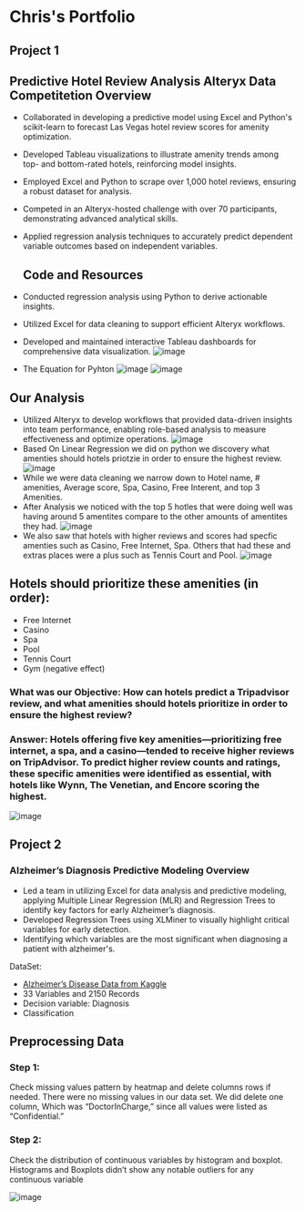 # Chris's Portfolio

## Project 1
## Predictive Hotel Review Analysis Alteryx Data Competitetion Overview 
- Collaborated in developing a predictive model using Excel and Python's scikit-learn to forecast Las Vegas hotel review scores for amenity optimization.
- Developed Tableau visualizations to illustrate amenity trends among top- and bottom-rated hotels, reinforcing model insights.
- Employed Excel and Python to scrape over 1,000 hotel reviews, ensuring a robust dataset for analysis.
- Competed in an Alteryx-hosted challenge with over 70 participants, demonstrating advanced analytical skills.
- Applied regression analysis techniques to accurately predict dependent variable outcomes based on independent variables.
  
  ## Code and Resources
- Conducted regression analysis using Python to derive actionable insights.
- Utilized Excel for data cleaning to support efficient Alteryx workflows.
- Developed and maintained interactive Tableau dashboards for comprehensive data visualization.
![image](https://github.com/user-attachments/assets/06eedf4d-1400-4664-95a7-adb6f8122fb1)
- The Equation for Pyhton
![image](https://github.com/user-attachments/assets/4705a82a-1737-4bf7-a496-79eaf305f119)
![image](https://github.com/user-attachments/assets/0b54b751-55f8-4719-81b7-4fdc0f442bc5)

## Our Analysis 
- Utilized Alteryx to develop workflows that provided data-driven insights into team performance, enabling role-based analysis to measure effectiveness and optimize operations.
![image](https://github.com/user-attachments/assets/894fdd5b-faed-426f-929f-f1555d451623)
- Based On Linear Regression we did on python we discovery what amenties should hotels priotzie in order to ensure the highest review.
![image](https://github.com/user-attachments/assets/1ae06a82-3bc1-4144-97c7-75491c0e6442)
- While we were data cleaning we narrow down to Hotel name, # amenities, Average score, Spa, Casino, Free Interent, and top 3 Amenities.
- After Analysis we noticed with the top 5 hotles that were doing well was having around 5 amentites compare to the other amounts of amentites they had.
![image](https://github.com/user-attachments/assets/908e4b2e-4633-43f9-9266-8c4fc9d70cad)
- We also saw that hotels with higher reviews and scores had specfic amenties such as Casino, Free Internet, Spa. Others that had these and extras places were a plus such as Tennis Court and Pool.
 ![image](https://github.com/user-attachments/assets/dc6703eb-7a73-4d5e-b8b9-547ed7796c40)
##  Hotels should prioritize these amenities (in order):
- Free Internet
- Casino
- Spa
- Pool
- Tennis Court
- Gym (negative effect)




### What was our Objective: How can hotels predict a Tripadvisor review, and what amenities should hotels prioritize in order to ensure the highest review?
### Answer: Hotels offering five key amenities—prioritizing free internet, a spa, and a casino—tended to receive higher reviews on TripAdvisor. To predict higher review counts and ratings, these specific amenities were identified as essential, with hotels like Wynn, The Venetian, and Encore scoring the highest.
![image](https://github.com/user-attachments/assets/73bd5aad-6434-4ce6-9d2d-594e216c7f6b)







## Project 2 
 ### Alzheimer’s Diagnosis Predictive Modeling Overview 
- Led a team in utilizing Excel for data analysis and predictive modeling, applying Multiple Linear Regression (MLR) and Regression Trees to identify key factors for early Alzheimer’s diagnosis. 
- Developed Regression Trees using XLMiner to visually highlight critical variables for early detection.
- Identifying which variables are the most significant when diagnosing a patient with alzheimer's.

DataSet:
- [Alzheimer’s Disease Data from Kaggle](https://www.kaggle.com/datasets/rabieelkharoua/alzheimers-disease-dataset)
- 33 Variables and 2150 Records
- Decision variable: Diagnosis
- Classification

## Preprocessing Data
### Step 1:
Check missing values pattern by heatmap and delete columns rows if needed. There were no missing values in our data set. We did delete one column, Which was “DoctorInCharge,” since all values were listed as “Confidential.”

### Step 2:
Check the distribution of continuous variables by histogram and boxplot. 
Histograms and Boxplots didn’t show any notable outliers for any continuous variable




![image](https://github.com/user-attachments/assets/8e5597af-ccda-46c6-ad14-6a6fac3a7c09)






